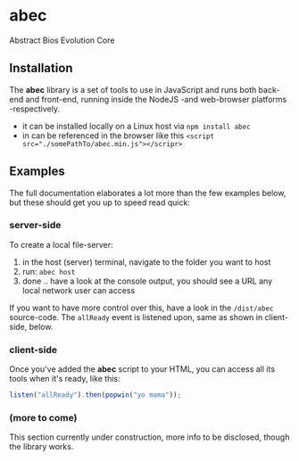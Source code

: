 # abec
Abstract Bios Evolution Core



## Installation
The **abec** library is a set of tools to use in JavaScript and runs both back-end and front-end, running inside the NodeJS -and web-browser platforms -respectively.

- it can be installed locally on a Linux host via `npm install abec`
- in can be referenced in the browser like this `<script src="./somePathTo/abec.min.js"></scripr>`



## Examples
The full documentation elaborates a lot more than the few examples below, but these should get you up to speed read quick:


### server-side
To create a local file-server:
1. in the host (server) terminal, navigate to the folder you want to host
2. run: `abec host`
3. done .. have a look at the console output, you should see a URL any local network user can access

If you want to have more control over this, have a look in the `/dist/abec` source-code.
The `allReady` event is listened upon, same as shown in client-side, below.


### client-side
Once you've added the **abec** script to your HTML, you can access all its tools when it's ready, like this:
```javascript
listen("allReady").then(popwin("yo mama"));
```

### (more to come)
This section currently under construction, more info to be disclosed, though the library works.
